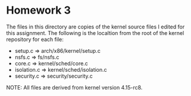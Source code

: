 # Homework 3

The files in this directory are copies of the kernel source files I edited for this assignment.
The following is the localtion from the root of the kernel repository for each file:

- setup.c => arch/x86/kernel/setup.c
- nsfs.c => fs/nsfs.c
- core.c => kernel/sched/core.c
- isolation.c => kernel/sched/isolation.c
- security.c => security/security.c

NOTE: All files are derived from kernel version 4.15-rc8.
